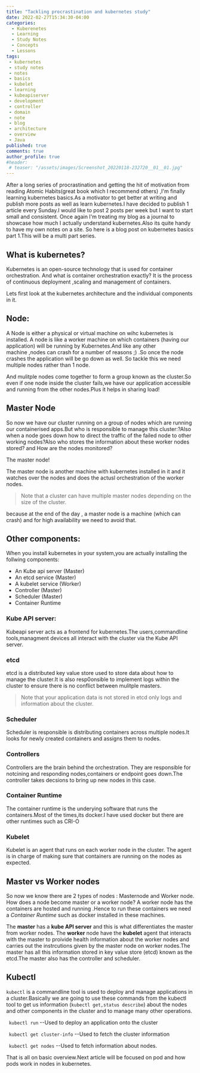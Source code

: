 ```yaml
---
title: "Tackling procrastination and kubernetes study"
date: 2022-02-27T15:34:30-04:00
categories:
  - Kuberenetes
  - Learning
  - Study Notes
  - Concepts
  - Lessons 
tags:
 - kubernetes
 - study notes
 - notes
 - basics
 - kubelet
 - learning
 - kubeapiserver
 - development
 - controller
 - domain
 - note
 - blog
 - architecture
 - overview
 - Java
published: true
comments: true
author_profile: true
#header:
 # teaser: "/assets/images/Screenshot_20220118-232720__01__01.jpg"
---
```



After a long series of procrastination and getting the hit of motivation from reading Atomic Habits(great book which I recommend others) ,I'm finally learning kubernetes basics.As a motivator to get better at writing and publish more posts as well as learn kubernetes.I have decided to publish 1 article every Sunday.I would like to post 2 posts per week but I want to start small and consistent.
Once again I'm treating my blog as a journal to showcase how much I actually understand kubernetes.Also its quite handy to have my own notes on a site. So here is a blog post on kubernetes basics part 1.This will be a multi part series.

## What is kubernetes?
Kubernetes is an open-source technology that is used for container orchestration.
And what is container orchestration exactly? It is the process of continuous deployment ,scaling and management of containers.

Lets first look at the kubernetes architecture and the individual components in it.

## Node:

 A Node is either a physical or virtual machine  on wihc kubernetes is installed. A node is like a worker machine on which containers (having our application) will be running by Kubernetes.And like any other machine ,nodes can crash for a number of reasons ;) .So once the node crashes the application will be go down as well. So tackle this we need multiple nodes rather than 1 node.

And mulitple nodes come together to form a group known as the cluster.So even if one node inside the cluster fails,we have our application accessible and running from the other nodes.Plus it helps in sharing load!

## Master Node 

So now we have our cluster running on a group of nodes which are running our containerised apps.But who is responsible to manage this cluster:?Also when a node goes down how to direct the traffic of the failed node  to other working nodes?Also who stores the information about these worker nodes stored? and How are the nodes monitored?

The master node!

The master node is another machine with kubernetes installed in it and it watches over the nodes and does the actusl orchestration of the worker nodes.

> Note that a cluster can have multiple master nodes depending on the size of the cluster.

because at the end of the day , a master node is a machine (which can crash) and for high availability we need to avoid that.


## Other components:

When you install kubernetes in your system,you are actually installing the follwing components:
- An Kube api server  (Master)
- An etcd service     (Master)
- A kubelet service   (Worker) 
- Controller          (Master)
- Scheduler           (Master)
- Container Runtime
### Kube API server: 

Kubeapi server acts as a frontend for kubernetes.The users,commandline tools,managment devices all interact with the cluster via the Kube API server.

### etcd

etcd is a distributed key value store used to store data about how to manage the cluster.It is also resp0onsible to implement logs within the cluster to ensure there is no conflict between mulitple masters.
 
>Note that your application data is not stored in etcd only logs and information about the cluster. 

### Scheduler

Scheduler is responsible is distributing containers across multiple nodes.It looks for newly created containers and assigns them to nodes.


### Controllers

Controllers are the brain behind the orchestration. They are responsible for notcining and responding nodes,containers or endpoint goes down.The controller takes decsions to bring up new nodes in this case.

### Container Runtime

The container runtime is the underying software  that runs the containers.Most of the times,its docker.I have used docker but there are other runtimes such as CRI-O 


### Kubelet 

Kubelet is an agent that runs on each worker node in the cluster. The agent is in charge of making sure that containers are running on the nodes as expected. 


## Master vs Worker nodes


So now we know there are 2 types of nodes : Masternode and Worker node. How does a node become master or a worker node?
A worker node has the containers are hosted and running .Hence to run these containers we need a *Container Runtime* such as docker installed in these machines.

The **master** has a **kube API server** and this is what differentiates the master from worker nodes. 
The **worker** node have the **kubelet** agent that interacts with the master to proivide health information about the worker nodes and carries out the instrcutions given by the master node on worker nodes.The master has  all this information stored in key value store (etcd) known as the etcd.The master also has the controller and scheduler.


## Kubectl 

```kubectl``` is a commandline tool is used to deploy and manage applications in a cluster.Basically we are going to use these commands from the kubectl tool to get us information (```kubectl get,status describe```) about the nodes and other components in the cluster and to manage many other operations.

``` kubectl run``` --Used to deploy an application onto the cluster

``` kubectl get cluster-info``` --Used to fetch the cluster information 

``` kubectl get nodes```  --Used to fetch information about nodes.



That is all on basic overview.Next article will be focused on pod and how pods work in nodes in kubernetes.





